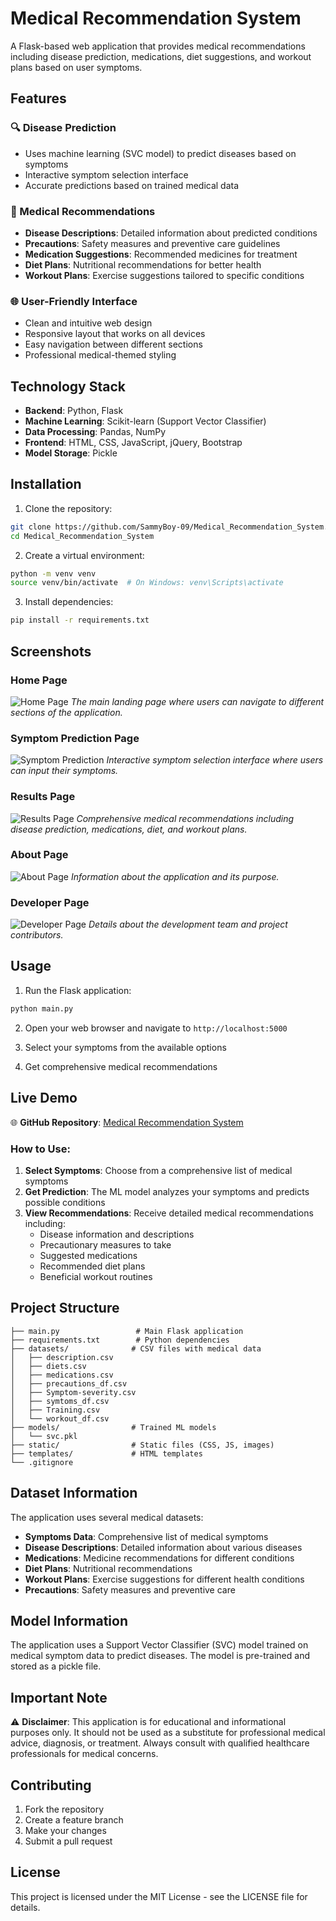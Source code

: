   # Medical Recommendation System

A Flask-based web application that provides medical recommendations including disease prediction, medications, diet suggestions, and workout plans based on user symptoms.

## Features

### 🔍 Disease Prediction
- Uses machine learning (SVC model) to predict diseases based on symptoms
- Interactive symptom selection interface
- Accurate predictions based on trained medical data

### 💊 Medical Recommendations
- **Disease Descriptions**: Detailed information about predicted conditions
- **Precautions**: Safety measures and preventive care guidelines
- **Medication Suggestions**: Recommended medicines for treatment
- **Diet Plans**: Nutritional recommendations for better health
- **Workout Plans**: Exercise suggestions tailored to specific conditions

### 🌐 User-Friendly Interface
- Clean and intuitive web design
- Responsive layout that works on all devices
- Easy navigation between different sections
- Professional medical-themed styling

## Technology Stack

- **Backend**: Python, Flask
- **Machine Learning**: Scikit-learn (Support Vector Classifier)
- **Data Processing**: Pandas, NumPy
- **Frontend**: HTML, CSS, JavaScript, jQuery, Bootstrap
- **Model Storage**: Pickle

## Installation

1. Clone the repository:
```bash
git clone https://github.com/SammyBoy-09/Medical_Recommendation_System.git
cd Medical_Recommendation_System
```

2. Create a virtual environment:
```bash
python -m venv venv
source venv/bin/activate  # On Windows: venv\Scripts\activate
```

3. Install dependencies:
```bash
pip install -r requirements.txt
```

## Screenshots

### Home Page
![Home Page](screenshots/home-page.png)
*The main landing page where users can navigate to different sections of the application.*

### Symptom Prediction Page
![Symptom Prediction](screenshots/symptom-prediction.png)
*Interactive symptom selection interface where users can input their symptoms.*

### Results Page
![Results Page](screenshots/results-page.png)
*Comprehensive medical recommendations including disease prediction, medications, diet, and workout plans.*

### About Page
![About Page](screenshots/about-page.png)
*Information about the application and its purpose.*

### Developer Page
![Developer Page](screenshots/developer-page.png)
*Details about the development team and project contributors.*

## Usage

1. Run the Flask application:
```bash
python main.py
```

2. Open your web browser and navigate to `http://localhost:5000`

3. Select your symptoms from the available options

4. Get comprehensive medical recommendations

## Live Demo

🌐 **GitHub Repository**: [Medical Recommendation System](https://github.com/SammyBoy-09/Medical_Recommendation_System)

### How to Use:
1. **Select Symptoms**: Choose from a comprehensive list of medical symptoms
2. **Get Prediction**: The ML model analyzes your symptoms and predicts possible conditions
3. **View Recommendations**: Receive detailed medical recommendations including:
   - Disease information and descriptions
   - Precautionary measures to take
   - Suggested medications
   - Recommended diet plans
   - Beneficial workout routines

## Project Structure

```
├── main.py                 # Main Flask application
├── requirements.txt        # Python dependencies
├── datasets/              # CSV files with medical data
│   ├── description.csv
│   ├── diets.csv
│   ├── medications.csv
│   ├── precautions_df.csv
│   ├── Symptom-severity.csv
│   ├── symtoms_df.csv
│   ├── Training.csv
│   └── workout_df.csv
├── models/                # Trained ML models
│   └── svc.pkl
├── static/                # Static files (CSS, JS, images)
├── templates/             # HTML templates
└── .gitignore
```

## Dataset Information

The application uses several medical datasets:
- **Symptoms Data**: Comprehensive list of medical symptoms
- **Disease Descriptions**: Detailed information about various diseases
- **Medications**: Medicine recommendations for different conditions
- **Diet Plans**: Nutritional recommendations
- **Workout Plans**: Exercise suggestions for different health conditions
- **Precautions**: Safety measures and preventive care

## Model Information

The application uses a Support Vector Classifier (SVC) model trained on medical symptom data to predict diseases. The model is pre-trained and stored as a pickle file.

## Important Note

⚠️ **Disclaimer**: This application is for educational and informational purposes only. It should not be used as a substitute for professional medical advice, diagnosis, or treatment. Always consult with qualified healthcare professionals for medical concerns.

## Contributing

1. Fork the repository
2. Create a feature branch
3. Make your changes
4. Submit a pull request

## License

This project is licensed under the MIT License - see the LICENSE file for details.
